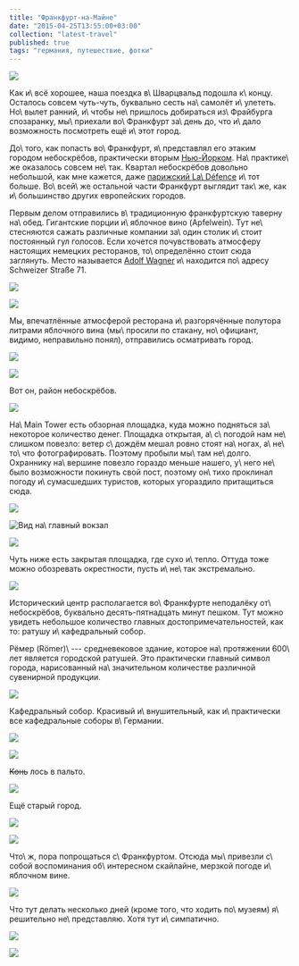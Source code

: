 ```yaml
---
title: "Франкфурт-на-Майне"
date: "2015-04-25T13:55:00+03:00"
collection: "latest-travel"
published: true
tags: "германия, путешествие, фотки"
---
```


![](/images/travel/2015-03-schwarzwald/frankfurt-cover.jpg)

Как и\ всё хорошее, наша поездка в\ Шварцвальд подошла к\ концу. Осталось совсем чуть-чуть, буквально сесть на\ самолёт 
и\ улететь. Но\ вылет ранний, и\ чтобы не\ пришлось добираться из\ Фрайбурга спозаранку, мы\ приехали во\ Франкфурт 
за\ день до, что и\ дало возможность посмотреть ещё и\ этот город.

<!--more-->

До\ того, как попасть во\ Франкфурт, я\ представлял его этаким городом небоскрёбов, практически вторым 
[Нью-Йорком][new-york]. На\ практике\ же оказалось совсем не\ так. Квартал небоскрёбов довольно небольшой, как мне 
кажется, даже [парижский La\ Défence][paris] и\ тот больше. Во\ всей\ же остальной части Франкфурт выглядит так\ же, как 
и\ большинство других европейских городов.

Первым делом отправились в\ традиционную франкфуртскую таверну на\ обед. Гигантские порции и\ яблочное вино (Apfelwein). 
Тут не\ стесняются сажать различные компании за\ один столик и\ стоит постоянный гул голосов. Если хочется почувствовать 
атмосферу настоящих немецких ресторанов, то\ определённо стоит сюда заглянуть. Место называется 
[Adolf Wagner][restaurant] и\ находится по\ адресу Schweizer Straße 71.

![](/images/travel/2015-03-schwarzwald/frankfurt-adolf-wagner-1.jpg)

![](/images/travel/2015-03-schwarzwald/frankfurt-adolf-wagner-2.jpg)

Мы, впечатлённые атмосферой ресторана и\ разгорячённые полутора литрами яблочного вина (мы\ просили по стакану, 
но\ официант, видимо, неправильно понял), отправились осматривать город.

![](/images/travel/2015-03-schwarzwald/frankfurt-riverside-1.jpg)

![](/images/travel/2015-03-schwarzwald/frankfurt-riverside-2.jpg)

Вот он, район небоскрёбов.

![](/images/travel/2015-03-schwarzwald/frankfurt-skyscrapers.jpg)

На\ Main Tower есть обзорная площадка, куда можно подняться за\ некоторое количество денег. Площадка открытая, 
а\ с\ погодой нам не\ слишком повезло: ветер с\ дождём мешал ровно стоят на\ ногах, а\ не\ то\ что фотографировать. 
Поэтому пробыли мы\ там не\ долго. Охраннику на\ вершине повезло гораздо меньше нашего, у\ него не\ было возможности 
покинуть свой пост, поэтому он\ тихо проклинал погоду и\ сумасшедших туристов, которых угораздило притащиться сюда.

![](/images/travel/2015-03-schwarzwald/frankfurt-main-tower-view-1.jpg)

![Вид на\ главный вокзал](/images/travel/2015-03-schwarzwald/frankfurt-main-tower-view-2.jpg "Вид на главный вокзал")

![](/images/travel/2015-03-schwarzwald/frankfurt-main-tower-view-3.jpg)

Чуть ниже есть закрытая площадка, где сухо и\ тепло. Оттуда тоже можно обозревать окрестности, пусть и\ не\ так 
экстремально.

![](/images/travel/2015-03-schwarzwald/frankfurt-teletower.jpg)

Исторический центр располагается во\ Франкфурте неподалёку от\ небоскрёбов, буквально десять-пятнадцать минут пешком. 
Тут можно увидеть небольшое количество главных достопримечательностей, как то: ратушу и\ кафедральный собор.

Рёмер (Römer)\ --- средневековое здание, которое на\ протяжении 600\ лет является городской ратушей. Это практически 
главный символ города, нарисованный на\ значительном количестве различной сувенирной продукции.

![](/images/travel/2015-03-schwarzwald/frankfurt-roemer.jpg)

Кафедральный собор. Красивый и\ внушительный, как и\ практически все кафедральные соборы в\ Германии.

![](/images/travel/2015-03-schwarzwald/frankfurt-cathedral-1.jpg)

![](/images/travel/2015-03-schwarzwald/frankfurt-cathedral-2.jpg)

~~Конь~~ лось в пальто.

![](/images/travel/2015-03-schwarzwald/frankfurt-elk.jpg)

Ещё старый город.

![](/images/travel/2015-03-schwarzwald/frankfurt-old-town-1.jpg)

![](/images/travel/2015-03-schwarzwald/frankfurt-old-town-2.jpg)

Что\ ж, пора попрощаться с\ Франкфуртом. Отсюда мы\ привезли с\ собой воспоминания об\ интересном скайлайне, мерзкой 
погоде и\ яблочном вине.

![](/images/travel/2015-03-schwarzwald/frankfurt-skyline.jpg)

Что тут делать несколько дней (кроме того, что ходить по\ музеям) я\ решительно не\ представляю. Хотя тут и\ симпатично.

![](/images/travel/2015-03-schwarzwald/frankfurt-city-1.jpg)

![](/images/travel/2015-03-schwarzwald/frankfurt-city-2.jpg)

[new-york]: /post/new-york-2014-1/
[paris]: /post/paris-2015/#p-61
[restaurant]: http://www.apfelwein-wagner.com/
